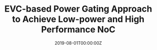 ---
#abstract: 
authors:
#- admin
- Peng Wang
- Sobhan Niknam
- Todor Stefanov
date: "2019-08-01T00:00:00Z"
doi: ""
featured: true
#image:
#  caption: 'Image credit: [**Unsplash**](https://unsplash.com/photos/pLCdAaMFLTE)'
#  focal_point: ""
#  preview_only: false
#links:
#- name: Custom Link
#  url: http://example.org
#projects:
#- internal-project
publication: in *the Proc. of the 22nd Euromicro Conference on Digital System Design (DSD)*
publication_short: in *the Proc. of the 22nd Euromicro Conference on Digital System Design (DSD)*
publication_types:
- "1"
publishDate: "2019-08-01T00:00:00Z"
#slides: example
summary: Lorem ipsum dolor sit amet, consectetur adipiscing elit. Duis posuere tellus
  ac convallis placerat. Proin tincidunt magna sed ex sollicitudin condimentum.
tags: 
#- Source Themes
title: EVC-based Power Gating Approach to Achieve Low-power and High Performance NoC
url_code: ''
url_dataset: ''
url_pdf: https://liacs.leidenuniv.nl/~stefanovtp/pdf/DSD_19_Wang.pdf
url_poster: ''
url_project: ''
url_slides: ''
url_source: https://ieeexplore.ieee.org/document/8875124
url_video: ''
---